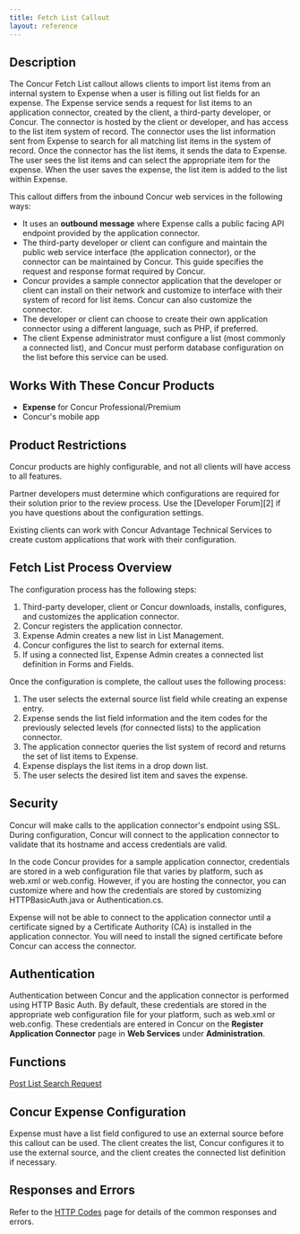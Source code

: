 ```yaml
---
title: Fetch List Callout 
layout: reference
---
```


## Description
The Concur Fetch List callout allows clients to import list items from an internal system to Expense when a user is filling out list fields for an expense. The Expense service sends a request for list items to an application connector, created by the client, a third-party developer, or Concur. The connector is hosted by the client or developer, and has access to the list item system of record. The connector uses the list information sent from Expense to search for all matching list items in the system of record. Once the connector has the list items, it sends the data to Expense. The user sees the list items and can select the appropriate item for the expense. When the user saves the expense, the list item is added to the list within Expense.

This callout differs from the inbound Concur web services in the following ways:

* It uses an **outbound** **message** where Expense calls a public facing API endpoint provided by the application connector.  
* The third-party developer or client can configure and maintain the public web service interface (the application connector), or the connector can be maintained by Concur. This guide specifies the request and response format required by Concur.
* Concur provides a sample connector application that the developer or client can install on their network and customize to interface with their system of record for list items. Concur can also customize the connector.
* The developer or client can choose to create their own application connector using a different language, such as PHP, if preferred.
* The client Expense administrator must configure a list (most commonly a connected list), and Concur must perform database configuration on the list before this service can be used.

## Works With These Concur Products
* **Expense** for Concur Professional/Premium
* Concur's mobile app

## Product Restrictions
Concur products are highly configurable, and not all clients will have access to all features.

Partner developers must determine which configurations are required for their solution prior to the review process. Use the [Developer Forum][2] if you have questions about the configuration settings.

Existing clients can work with Concur Advantage Technical Services to create custom applications that work with their configuration.


## Fetch List Process Overview
The configuration process has the following steps:

1. Third-party developer, client or Concur downloads, installs, configures, and customizes the application connector.  
2. Concur registers the application connector.  
3. Expense Admin creates a new list in List Management.
4. Concur configures the list to search for external items.
5. If using a connected list, Expense Admin creates a connected list definition in Forms and Fields.

Once the configuration is complete, the callout uses the following process:

1. The user selects the external source list field while creating an expense entry.
2. Expense sends the list field information and the item codes for the previously selected levels (for connected lists) to the application connector.
3. The application connector queries the list system of record and returns the set of list items to Expense.
4. Expense displays the list items in a drop down list.
5. The user selects the desired list item and saves the expense.

## Security
Concur will make calls to the application connector's endpoint using SSL. During configuration, Concur will connect to the application connector to validate that its hostname and access credentials are valid.

In the code Concur provides for a sample application connector, credentials are stored in a web configuration file that varies by platform, such as web.xml or web.config. However, if you are hosting the connector, you can customize where and how the credentials are stored by customizing HTTPBasicAuth.java or Authentication.cs.

Expense will not be able to connect to the application connector until a certificate signed by a Certificate Authority (CA) is installed in the application connector. You will need to install the signed certificate before Concur can access the connector.

## Authentication
Authentication between Concur and the application connector is performed using HTTP Basic Auth. By default, these credentials are stored in the appropriate web configuration file for your platform, such as web.xml or web.config. These credentials are entered in Concur on the **Register Application Connector** page in **Web Services** under **Administration**.


## Functions
[Post List Search Request][3]

##  Concur Expense Configuration

Expense must have a list field configured to use an external source before this callout can be used. The client creates the list, Concur configures it to use the external source, and the client creates the connected list definition if necessary.

##  Responses and Errors

Refer to the [HTTP Codes][4] page for details of the common responses and errors.

  




[3]: /api-reference/callouts/post-list-search-request.html
[4]: /tools-support/reference/http-codes.html
